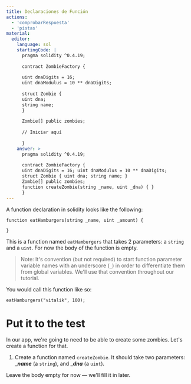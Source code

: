 ```yaml
---
title: Declaraciones de Función
actions:
  - 'comprobarRespuesta'
  - 'pistas'
material:
  editor:
    language: sol
    startingCode: |
      pragma solidity ^0.4.19;
      
      contract ZombieFactory {
      
      uint dnaDigits = 16;
      uint dnaModulus = 10 ** dnaDigits;
      
      struct Zombie {
      uint dna;
      string name;
      }
      
      Zombie[] public zombies;
      
      // Iniciar aquí
      
      }
    answer: >
      pragma solidity ^0.4.19;
      
      contract ZombieFactory {
      uint dnaDigits = 16; uint dnaModulus = 10 ** dnaDigits;
      struct Zombie { uint dna; string name; }
      Zombie[] public zombies;
      function createZombie(string _name, uint _dna) { }
      }
---
```

A function declaration in solidity looks like the following:

    function eatHamburgers(string _name, uint _amount) {
    
    }
    

This is a function named `eatHamburgers` that takes 2 parameters: a `string` and a `uint`. For now the body of the function is empty.

> Note: It's convention (but not required) to start function parameter variable names with an underscore (`_`) in order to differentiate them from global variables. We'll use that convention throughout our tutorial.

You would call this function like so:

    eatHamburgers("vitalik", 100);
    

# Put it to the test

In our app, we're going to need to be able to create some zombies. Let's create a function for that.

1. Create a function named `createZombie`. It should take two parameters: **__name_** (a `string`), and **__dna_** (a `uint`).

Leave the body empty for now — we'll fill it in later.
